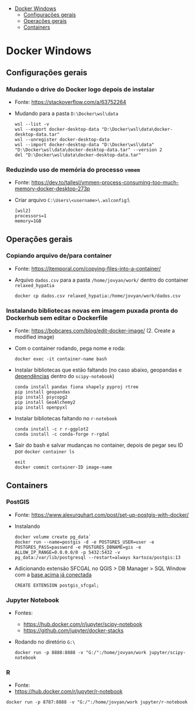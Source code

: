 - [Docker Windows](#docker-windows)
  - [Configurações gerais](#configurações-gerais)
  - [Operações gerais](#operações-gerais)
  - [Containers](#containers)

# Docker Windows
## Configurações gerais
### Mudando o drive do Docker logo depois de instalar
 - Fonte: https://stackoverflow.com/a/63752264
 - Mudando para a pasta `D:\Docker\wsl\data`
  
    ```
    wsl --list -v
    wsl --export docker-desktop-data "D:\Docker\wsl\data\docker-desktop-data.tar"
    wsl --unregister docker-desktop-data
    wsl --import docker-desktop-data "D:\Docker\wsl\data" "D:\Docker\wsl\data\docker-desktop-data.tar" --version 2
    del "D:\Docker\wsl\data\docker-desktop-data.tar"
    ```

### Reduzindo uso de memória do processo `vmmem`
 - Fonte: https://dev.to/tallesl/vmmen-process-consuming-too-much-memory-docker-desktop-273p

 - Criar arquivo `C:\Users\<username>\.wslconfig`:\
    ```
    [wsl2]
    processors=1
    memory=1GB
    ```

## Operações gerais
### Copiando arquivo de/para container
 - Fonte: https://jtemporal.com/copying-files-into-a-container/
 - Arquivo `dados.csv` para a pasta `/home/jovyan/work/` dentro do container `relaxed_hypatia`

    ```
    docker cp dados.csv relaxed_hypatia:/home/jovyan/work/dados.csv
    ```

### Instalando bibliotecas novas em imagem puxada pronta do Dockerhub sem editar o Dockerfile
 - Fonte: https://bobcares.com/blog/edit-docker-image/ (2. Create a modified image)

 - Com o container rodando, pega nome e roda:
    ```
    docker exec -it container-name bash
    ```

 - Instalar bibliotecas que estão faltando (no caso abaixo, geopandas e [dependências](https://geopandas.org/getting_started/install.html) dentro do `scipy-notebook`)
    ```
    conda install pandas fiona shapely pyproj rtree
    pip install geopandas
    pip install psycopg2
    pip install GeoAlchemy2
    pip install openpyxl
    ```

 - Instalar bibliotecas faltando no `r-notebook`
   ```
   conda install -c r r-ggplot2
   conda install -c conda-forge r-rgdal
   ```

 - Sair do bash e salvar mudanças no container, depois de pegar seu ID por `docker container ls`
    ```
    exit
    docker commit container-ID image-name
    ```

## Containers
### PostGIS
 - Fonte: https://www.alexurquhart.com/post/set-up-postgis-with-docker/

 - Instalando

    ```
    docker volume create pg_data`
    docker run --name=postgis -d -e POSTGRES_USER=user -e POSTGRES_PASS=password -e POSTGRES_DBNAME=gis -e ALLOW_IP_RANGE=0.0.0.0/0 -p 5432:5432 -v pg_data:/var/lib/postgresql --restart=always kartoza/postgis:13
    ```
    
 - Adicionando extensão SFCGAL no QGIS > DB Manager > SQL Window com a [base acima já conectada](https://hub.packtpub.com/adding-postgis-layers-using-qgis-tutorial/)
    ```
    CREATE EXTENSION postgis_sfcgal;
    ```

### Jupyter Notebook
 - Fontes: 
   - https://hub.docker.com/r/jupyter/scipy-notebook
   - https://github.com/jupyter/docker-stacks

 - Rodando no diretório `G:\`
   ```
   docker run -p 8888:8888 -v "G:/":/home/jovyan/work jupyter/scipy-notebook
   ```
   
### R
 - Fonte:
  - https://hub.docker.com/r/jupyter/r-notebook

   ```
   docker run -p 8787:8888 -v "G:/":/home/jovyan/work jupyter/r-notebook
   ```
